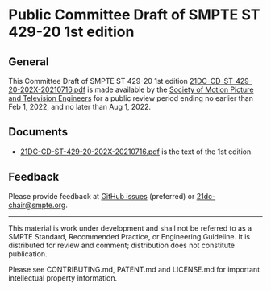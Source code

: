 # Public Committee Draft of SMPTE ST 429-20 1st edition

## General

This Committee Draft of SMPTE ST 429-20 1st edition [21DC-CD-ST-429-20-202X-20210716.pdf](21DC-CD-ST-429-20-202X-20210716.pdf) is made available by the 
[Society of Motion Picture and Television Engineers](https://www.smpte.org) for a public review period ending no earlier than Feb 1, 2022, and no later than Aug 1, 2022.

## Documents

* [21DC-CD-ST-429-20-202X-20210716.pdf](21DC-CD-ST-429-20-202X-20210716.pdf) is the text of the 1st edition.

## Feedback

Please provide feedback at [GitHub issues](https://github.com/SMPTE/st429-20/issues) (preferred) or [21dc-chair@smpte.org](mailto:21dc-chair@smpte.org).

---

This material is work under development and shall not be referred to as a SMPTE Standard, Recommended Practice, or Engineering Guideline. It is distributed for review and comment; distribution does not constitute publication.

Please see CONTRIBUTING.md, PATENT.md and LICENSE.md for important intellectual property information.